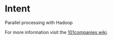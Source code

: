 # Intent
Parallel processing with Hadoop

For more information visit the [101companies wiki](http://www.101companies.org).